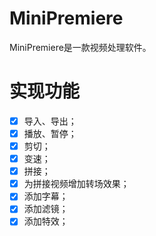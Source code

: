 # MiniPremiere

MiniPremiere是一款视频处理软件。

# 实现功能

- [x] 导入、导出；
- [x] 播放、暂停；
- [x] 剪切；
- [x] 变速；
- [x] 拼接；
- [x] 为拼接视频增加转场效果；
- [x] 添加字幕；
- [x] 添加滤镜；
- [x] 添加特效；
